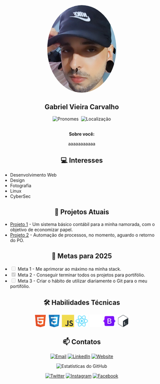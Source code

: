 <!-- Imagem de Perfil -->
<div align="center";>
  <img src="images/sua-foto.jpg" alt="Foto de Perfil" style="border-radius: 50%; width: 220px; object-fit: cover;">
  <h2>Gabriel Vieira Carvalho</h2>
<!-- Badges -->
  <img src="https://img.shields.io/badge/Pronomes-ele%2Fdele-brightgreen?style=for-the-badge" alt="Pronomes";>&nbsp;
  <img src="https://img.shields.io/badge/Localização-SÃO%20PAULO%2C%20BRAZIL-blue?style=for-the-badge" alt="Localização">
</div>


<!-- Sobre -->
<div><br>
  <p align="center";><strong>Sobre você:</strong></p>
  <p align="center";>aaaaaaaaaaa</p>
</div>

<!-- Seção de Interesses -->
<h2 align="center";>💻 Interesses</h2>
<ul>
  <li>Desenvolvimento Web</li>
  <li>Design</li>
  <li>Fotografia</li>
  <li>Linux</li>
  <li>CyberSec</li>
</ul>

<!-- Seção de Projetos Atuais -->
<h2 align="center";>🚀 Projetos Atuais</h2>
<ul>
  <li>
    <a href="link-do-projeto" target="_blank" rel="noopener noreferrer">Projeto 1</a> - Um sistema básico contábil para a minha namorada, com o objetivo de economizar papel.
  </li>
  <li>
    <a href="link-do-projeto" target="_blank" rel="noopener noreferrer">Projeto 2</a> - Automação de processos, no momento, aguardo o retorno do PO.
  </li>
</ul>

<!-- Seção de Metas para 2025 -->
<h2 align="center";>🎯 Metas para 2025</h2>
<ul>
  <li>
    <input type="checkbox" disabled> Meta 1 - Me aprimorar ao máximo na minha stack.
  </li>
  <li>
    <input type="checkbox" checked disabled> Meta 2 - Conseguir terminar todos os projetos para portifólio.
  </li>
  <li>
    <input type="checkbox" disabled> Meta 3 - Criar o hábito de utilizar diariamente o Git para o meu portifólio.
  </li>
</ul>

<!-- Seção de Habilidades Técnicas -->
<h2 align="center";>🛠️ Habilidades Técnicas</h2>
<div align="center";>
  <img src="https://github.com/devicons/devicon/blob/master/icons/html5/html5-original.svg" alt="Html5" width="40" height="40">
  <img src="https://github.com/devicons/devicon/blob/master/icons/css3/css3-original.svg" alt="CSS" width="40" height="40">
  <img src="https://github.com/devicons/devicon/blob/master/icons/javascript/javascript-original.svg" alt="JavaScript" width="40" height="40">
  <img src="https://github.com/devicons/devicon/blob/master/icons/react/react-original.svg" alt="React" width="40" height="40">
  <img src="images/nextjs-plainWhite.svg" alt="Nextjs" width="40" height="40">
  <img src="https://github.com/devicons/devicon/blob/master/icons/bootstrap/bootstrap-original.svg" alt="Bootstrap" width="40" height="40">
  <img src="https://github.com/devicons/devicon/blob/master/icons/bash/bash-plain.svg" alt="Bash" width="40" height="40">
</div>

<!-- Seção de Contatos -->
<h2 align="center";>📫 Contatos</h2>
<div align="center";>
  <a href="mailto:seu@email.com" target="_blank" rel="noopener noreferrer"><img src="https://img.shields.io/badge/Email-D14836?style=for-the-badge&logo=gmail&logoColor=white" alt="Email"></a>
  <a href="https://www.linkedin.com/in/seuPerfil" target="_blank" rel="noopener noreferrer"><img src="https://img.shields.io/badge/LinkedIn-0077B5?style=for-the-badge&logo=linkedin&logoColor=white" alt="LinkedIn"></a>
  <a href="https://seusite.com" target="_blank" rel="noopener noreferrer"><img src="https://img.shields.io/badge/Website-4285F4?style=for-the-badge&logo=google-chrome&logoColor=white" alt="Website"></a>
</div>

<!-- Estatísticas do GitHub -->
<p align="center";>
  <img src="https://github-readme-stats.vercel.app/api?username=seuUsuario&show_icons=true&theme=radical" alt="Estatísticas do GitHub">
</p>

<!-- Rodapé com ícones de redes sociais -->
<div align="center";>
  <a href="https://twitter.com/seuUsuario" target="_blank" rel="noopener noreferrer"><img src="https://img.shields.io/badge/Twitter-1DA1F2?style=for-the-badge&logo=twitter&logoColor=white" alt="Twitter"></a>
  <a href="https://www.instagram.com/seuUsuario" target="_blank" rel="noopener noreferrer"><img src="https://img.shields.io/badge/Instagram-E4405F?style=for-the-badge&logo=instagram&logoColor=white" alt="Instagram"></a>
  <a href="https://www.facebook.com/seuUsuario" target="_blank" rel="noopener noreferrer"><img src="https://img.shields.io/badge/Facebook-1877F2?style=for-the-badge&logo=facebook&logoColor=white" alt="Facebook"></a>
</div>
